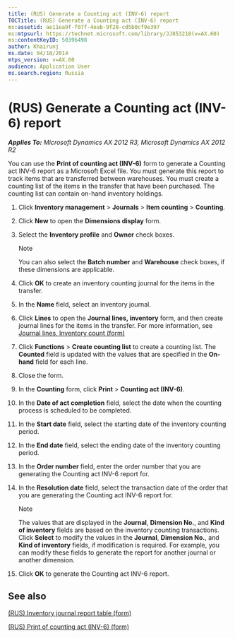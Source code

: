 ```yaml
---
title: (RUS) Generate a Counting act (INV-6) report
TOCTitle: (RUS) Generate a Counting act (INV-6) report
ms:assetid: ae11ea9f-f07f-4eab-9f28-cd5b0cf9e397
ms:mtpsurl: https://technet.microsoft.com/library/JJ853218(v=AX.60)
ms:contentKeyID: 50396498
author: Khairunj
ms.date: 04/18/2014
mtps_version: v=AX.60
audience: Application User
ms.search.region: Russia
---
```


# (RUS) Generate a Counting act (INV-6) report 


_**Applies To:** Microsoft Dynamics AX 2012 R3, Microsoft Dynamics AX 2012 R2_

You can use the **Print of counting act (INV-6)** form to generate a Counting act INV-6 report as a Microsoft Excel file. You must generate this report to track items that are transferred between warehouses. You must create a counting list of the items in the transfer that have been purchased. The counting list can contain on-hand inventory holdings.

1.  Click **Inventory management** \> **Journals** \> **Item counting** \> **Counting**.

2.  Click **New** to open the **Dimensions display** form.

3.  Select the **Inventory profile** and **Owner** check boxes.
    

    > [!NOTE]
    > <P>You can also select the <STRONG>Batch number</STRONG> and <STRONG>Warehouse</STRONG> check boxes, if these dimensions are applicable.</P>



4.  Click **OK** to create an inventory counting journal for the items in the transfer.

5.  In the **Name** field, select an inventory journal.

6.  Click **Lines** to open the **Journal lines, inventory** form, and then create journal lines for the items in the transfer. For more information, see [Journal lines, Inventory count (form)](https://technet.microsoft.com/library/aa599389\(v=ax.60\))

7.  Click **Functions** \> **Create counting list** to create a counting list. The **Counted** field is updated with the values that are specified in the **On-hand** field for each line.

8.  Close the form.

9.  In the **Counting** form, click **Print** \> **Counting act (INV-6)**.

10. In the **Date of act completion** field, select the date when the counting process is scheduled to be completed.

11. In the **Start date** field, select the starting date of the inventory counting period.

12. In the **End date** field, select the ending date of the inventory counting period.

13. In the **Order number** field, enter the order number that you are generating the Counting act INV-6 report for.

14. In the **Resolution date** field, select the transaction date of the order that you are generating the Counting act INV-6 report for.
    

    > [!NOTE]
    > <P>The values that are displayed in the <STRONG>Journal</STRONG>, <STRONG>Dimension No.</STRONG>, and <STRONG>Kind of inventory</STRONG> fields are based on the inventory counting transactions. Click <STRONG>Select</STRONG> to modify the values in the <STRONG>Journal</STRONG>, <STRONG>Dimension No.</STRONG>, and <STRONG>Kind of inventory</STRONG> fields, if modification is required. For example, you can modify these fields to generate the report for another journal or another dimension.</P>



15. Click **OK** to generate the Counting act INV-6 report.

## See also

[(RUS) Inventory journal report table (form)](https://technet.microsoft.com/library/jj839654\(v=ax.60\))

[(RUS) Print of counting act (INV-6) (form)](https://technet.microsoft.com/library/jj853156\(v=ax.60\))

  


